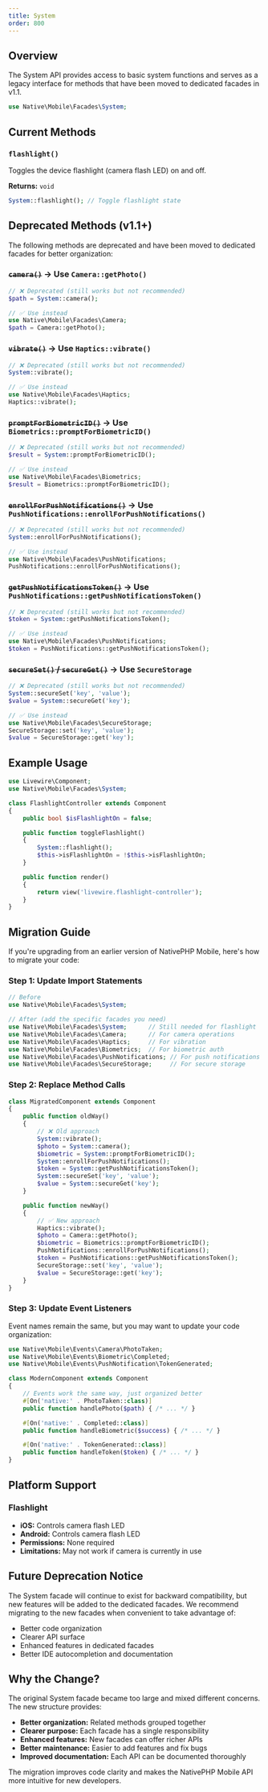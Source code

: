 ```yaml
---
title: System
order: 800
---
```


## Overview

The System API provides access to basic system functions and serves as a legacy interface for methods that have been moved to dedicated facades in v1.1.

```php
use Native\Mobile\Facades\System;
```

## Current Methods

### `flashlight()`

Toggles the device flashlight (camera flash LED) on and off.

**Returns:** `void`

```php
System::flashlight(); // Toggle flashlight state
```

## Deprecated Methods (v1.1+)

The following methods are deprecated and have been moved to dedicated facades for better organization:

### ~~`camera()`~~ → Use `Camera::getPhoto()`

```php
// ❌ Deprecated (still works but not recommended)
$path = System::camera();

// ✅ Use instead
use Native\Mobile\Facades\Camera;
$path = Camera::getPhoto();
```

### ~~`vibrate()`~~ → Use `Haptics::vibrate()`

```php
// ❌ Deprecated (still works but not recommended)
System::vibrate();

// ✅ Use instead
use Native\Mobile\Facades\Haptics;
Haptics::vibrate();
```

### ~~`promptForBiometricID()`~~ → Use `Biometrics::promptForBiometricID()`

```php
// ❌ Deprecated (still works but not recommended)
$result = System::promptForBiometricID();

// ✅ Use instead
use Native\Mobile\Facades\Biometrics;
$result = Biometrics::promptForBiometricID();
```

### ~~`enrollForPushNotifications()`~~ → Use `PushNotifications::enrollForPushNotifications()`

```php
// ❌ Deprecated (still works but not recommended)
System::enrollForPushNotifications();

// ✅ Use instead
use Native\Mobile\Facades\PushNotifications;
PushNotifications::enrollForPushNotifications();
```

### ~~`getPushNotificationsToken()`~~ → Use `PushNotifications::getPushNotificationsToken()`

```php
// ❌ Deprecated (still works but not recommended)
$token = System::getPushNotificationsToken();

// ✅ Use instead
use Native\Mobile\Facades\PushNotifications;
$token = PushNotifications::getPushNotificationsToken();
```

### ~~`secureSet()` / `secureGet()`~~ → Use `SecureStorage`

```php
// ❌ Deprecated (still works but not recommended)
System::secureSet('key', 'value');
$value = System::secureGet('key');

// ✅ Use instead
use Native\Mobile\Facades\SecureStorage;
SecureStorage::set('key', 'value');
$value = SecureStorage::get('key');
```

## Example Usage

```php
use Livewire\Component;
use Native\Mobile\Facades\System;

class FlashlightController extends Component
{
    public bool $isFlashlightOn = false;

    public function toggleFlashlight()
    {
        System::flashlight();
        $this->isFlashlightOn = !$this->isFlashlightOn;
    }

    public function render()
    {
        return view('livewire.flashlight-controller');
    }
}
```

## Migration Guide

If you're upgrading from an earlier version of NativePHP Mobile, here's how to migrate your code:

### Step 1: Update Import Statements

```php
// Before
use Native\Mobile\Facades\System;

// After (add the specific facades you need)
use Native\Mobile\Facades\System;      // Still needed for flashlight
use Native\Mobile\Facades\Camera;      // For camera operations
use Native\Mobile\Facades\Haptics;     // For vibration
use Native\Mobile\Facades\Biometrics;  // For biometric auth
use Native\Mobile\Facades\PushNotifications; // For push notifications
use Native\Mobile\Facades\SecureStorage;     // For secure storage
```

### Step 2: Replace Method Calls

```php
class MigratedComponent extends Component
{
    public function oldWay()
    {
        // ❌ Old approach
        System::vibrate();
        $photo = System::camera();
        $biometric = System::promptForBiometricID();
        System::enrollForPushNotifications();
        $token = System::getPushNotificationsToken();
        System::secureSet('key', 'value');
        $value = System::secureGet('key');
    }

    public function newWay()
    {
        // ✅ New approach
        Haptics::vibrate();
        $photo = Camera::getPhoto();
        $biometric = Biometrics::promptForBiometricID();
        PushNotifications::enrollForPushNotifications();
        $token = PushNotifications::getPushNotificationsToken();
        SecureStorage::set('key', 'value');
        $value = SecureStorage::get('key');
    }
}
```

### Step 3: Update Event Listeners

Event names remain the same, but you may want to update your code organization:

```php
use Native\Mobile\Events\Camera\PhotoTaken;
use Native\Mobile\Events\Biometric\Completed;
use Native\Mobile\Events\PushNotification\TokenGenerated;

class ModernComponent extends Component
{
    // Events work the same way, just organized better
    #[On('native:' . PhotoTaken::class)]
    public function handlePhoto($path) { /* ... */ }

    #[On('native:' . Completed::class)]
    public function handleBiometric($success) { /* ... */ }

    #[On('native:' . TokenGenerated::class)]
    public function handleToken($token) { /* ... */ }
}
```

## Platform Support

### Flashlight
- **iOS:** Controls camera flash LED
- **Android:** Controls camera flash LED
- **Permissions:** None required
- **Limitations:** May not work if camera is currently in use

## Future Deprecation Notice

The System facade will continue to exist for backward compatibility, but new features will be added to the dedicated facades. We recommend migrating to the new facades when convenient to take advantage of:

- Better code organization
- Clearer API surface
- Enhanced features in dedicated facades
- Better IDE autocompletion and documentation

## Why the Change?

The original System facade became too large and mixed different concerns. The new structure provides:

- **Better organization:** Related methods grouped together
- **Clearer purpose:** Each facade has a single responsibility
- **Enhanced features:** New facades can offer richer APIs
- **Better maintenance:** Easier to add features and fix bugs
- **Improved documentation:** Each API can be documented thoroughly

The migration improves code clarity and makes the NativePHP Mobile API more intuitive for new developers.